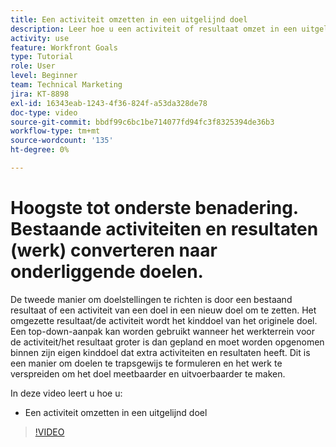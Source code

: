 ```yaml
---
title: Een activiteit omzetten in een uitgelijnd doel
description: Leer hoe u een activiteit of resultaat omzet in een uitgelijnd doel in [!DNL &#x200B;  Doelen].
activity: use
feature: Workfront Goals
type: Tutorial
role: User
level: Beginner
team: Technical Marketing
jira: KT-8898
exl-id: 16343eab-1243-4f36-824f-a53da328de78
doc-type: video
source-git-commit: bbdf99c6bc1be714077fd94fc3f8325394de36b3
workflow-type: tm+mt
source-wordcount: '135'
ht-degree: 0%

---
```


# Hoogste tot onderste benadering. Bestaande activiteiten en resultaten (werk) converteren naar onderliggende doelen.

De tweede manier om doelstellingen te richten is door een bestaand resultaat of een activiteit van een doel in een nieuw doel om te zetten. Het omgezette resultaat/de activiteit wordt het kinddoel van het originele doel. Een top-down-aanpak kan worden gebruikt wanneer het werkterrein voor de activiteit/het resultaat groter is dan gepland en moet worden opgenomen binnen zijn eigen kinddoel dat extra activiteiten en resultaten heeft. Dit is een manier om doelen te trapsgewijs te formuleren en het werk te verspreiden om het doel meetbaarder en uitvoerbaarder te maken.

In deze video leert u hoe u:

* Een activiteit omzetten in een uitgelijnd doel

>[!VIDEO](https://video.tv.adobe.com/v/335192/?quality=12&learn=on&enablevpops=1)
